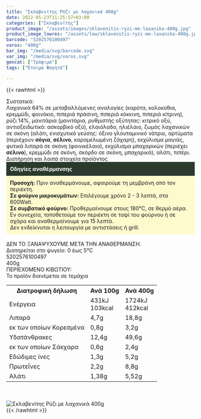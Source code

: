 ```yaml
---
title: "Σκλαβενίτης Ρύζι με λαχανικά 400g"
date: 2022-05-23T11:25:57+03:00
categories: ["Σκλαβενίτης"]
product_image: "/assets/images/sklavenitis-ryzi-me-laxanika-400g.jpg"
product_image_lowres: "/assets/low/sklavenitis-ryzi-me-laxanika-400g.jpg"
barcode: "5202576100497"
varos: "400g"
bar_img: "/media/svg/barcode.svg"
var_img: "/media/svg/varos.svg"
gencat: ["Τρόφιμα"]
tags: ["Έτοιμα Φαγητά"]

---
```

{{< rawhtml >}}

<div class="sload605"><div class="product"><div id="sistatika">Συστατικά:</div><div class="alltext">Λαχανικά 64% σε μεταβαλλόμενες αναλογίες (καρότα, κολοκύθια, κρεμμύδι, φοινόκιο, πιπεριά πράσινη, πιπεριά κόκκινη, πιπεριά κίτρινη), ρύζι 14%, μανιτάρια (μανιτάρια, ρυθμιστής οξύτητας: κιτρικό οξύ, αντιοξειδωτικό: ασκορβικό οξύ), ελαιόλαδο, ηλιέλαιο, ζωμός λαχανικών σε σκόνη (αλάτι, ενισχυτικό γεύσης: όξινο γλουταμινικό νάτριο, αρτύματα (περιέχουν <b>σόγια</b>, <b>σέλινο</b>, καραμελωμένη ζάχαρη), εκχύλισμα μαγιάς, φυτικά λιπαρά σε σκόνη (φοινικέλαιο), εκχύλισμα μπαχαρικών (περιέχει <b>σέλινο</b>), κρεμμύδι σε σκόνη, σκόρδο σε σκόνη, μπαχαρικά), αλάτι, πιπέρι.</div><div id="loipa">Διατήρηση και λοιπά στοιχεία προϊόντος</div><div class="alltext"><div style="background:#2b3a2d;padding:10px;color:#fff"><b>Οδηγίες αναθέρμανσης</b></div><div style="background:#ffface;padding:10px;"><b>Προσοχή:</b> Πριν αναθερμάνουμε, αφαιρούμε τη μεμβράνη από τον περιέκτη.<br><b>Σε φούρνο μικροκυμάτων:</b> Επιλέγουμε χρόνο 2 - 3 λεπτά, στα 600Watt.<br><b>Σε συμβατικό φούρνο:</b> Προθερμαίνουμε στους 180°C, σε θερμό αέρα. Εν συνεχεία, τοποθετούμε τον περιέκτη σε ταψί του φούρνου ή σε σχάρα και αναθερμαίνουμε για 15 λεπτά.<br>Δεν ενδείκνυται η λειτουργία με αντιστάσεις ή grill.</div><br>ΔΕΝ ΤΟ ΞΑΝΑΨΥΧΟΥΜΕ ΜΕΤΑ ΤΗΝ ΑΝΑΘΕΡΜΑΝΣΗ.<br>Διατηρείται στο ψυγείο: 0 έως 5°C<br></div><div id="barcode"><div id="barimage1"></div><span id="bartext">5202576100497</span></div><div id="varos"><div id="varosimage1"></div><span id="varostext">400g</span></div><div id="kivotio">ΠΕΡΙΕΧΟΜΕΝΟ ΚΙΒΩΤΙΟΥ:<br>Το προϊόν διανέμεται σε τεμάχια</div><div class="tabout"><table id="diatable"><tbody><tr><th>Διατροφική δήλωση</th><th>Ανά 100g</th><th>Ανά 400g</th></tr><tr><td class="texr2">Ενέργεια</td><td class="texr">431kJ<br>103kcal</td><td class="texr">1724kJ<br>412kcal</td></tr><tr><td class="texr2">Λιπαρά</td><td class="texr">4,7g</td><td class="texr">18,8g</td></tr><tr><td class="gray">εκ των οποίων Κορεσµένα</td><td class="gray2">0,8g</td><td class="gray2">3,2g</td></tr><tr><td class="texr2">Yδατάνθρακες</td><td class="texr">12,4g</td><td class="texr">49,6g</td></tr><tr><td class="gray">εκ των οποίων Σάκχαρα</td><td class="gray2">0,6g</td><td class="gray2">2,4g</td></tr><tr><td class="texr2">Eδώδιμες ίνες</td><td class="texr">1,3g</td><td class="texr">5,2g</td></tr><tr><td class="texr2">Πρωτεΐνες</td><td class="texr">2,2g</td><td class="texr">8,8g</td></tr><tr><td class="texr2">Αλάτι</td><td class="texr">1,38g</td><td class="texr">5,52g</td></tr></tbody></table></div><br><br><div class="pimg"><img alt="Σκλαβενίτης Ρύζι με λαχανικά 400g" title="Σκλαβενίτης Ρύζι με λαχανικά 400g" src="/assets/images/sklavenitis-ryzi-me-laxanika-400g.jpg"></div></div></div>
{{< /rawhtml >}}


